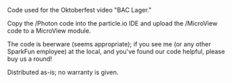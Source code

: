Code used for the Oktoberfest video "BAC Lager."

Copy the /Photon code into the particle.io IDE and upload the /MicroView code to a MicroView module.

The code is beerware (seems appropriate); if you see me (or any other SparkFun employee) at the local, and you've found our code helpful, please buy us a round!

Distributed as-is; no warranty is given.